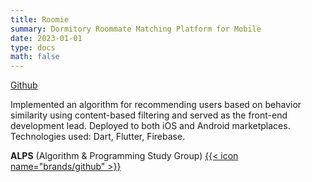 ```yaml
---
title: Roomie
summary: Dormitory Roommate Matching Platform for Mobile
date: 2023-01-01
type: docs
math: false
---
```


[Github](https://github.com/rkdbq/Roomie-v2)

Implemented an algorithm for recommending users based on behavior similarity using content-based filtering and served as the front-end development lead.
Deployed to both iOS and Android marketplaces.
Technologies used: Dart, Flutter, Firebase.

**ALPS** (Algorithm & Programming Study Group) [{{< icon name="brands/github" >}}](https://www.google.com) 